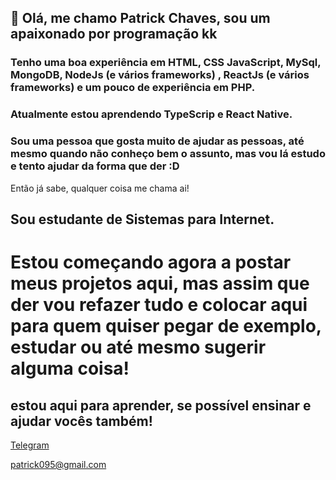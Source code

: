 ## 👋 Olá, me chamo Patrick Chaves, sou um apaixonado por programação kk

### Tenho uma boa experiência em HTML, CSS JavaScript, MySql, MongoDB, NodeJs (e vários frameworks) , ReactJs (e vários frameworks) e um pouco de experiência em PHP.

### Atualmente estou aprendendo TypeScrip e React Native.

### Sou uma pessoa que gosta muito de ajudar as pessoas, até mesmo quando não conheço bem o assunto, mas vou lá estudo e tento ajudar da forma que der :D
Então já sabe, qualquer coisa me chama ai!

## Sou estudante de Sistemas para Internet.

# Estou começando agora a postar meus projetos aqui, mas assim que der vou refazer tudo e colocar aqui para quem quiser pegar de exemplo, estudar ou até mesmo sugerir alguma coisa!

## estou aqui para aprender, se possível ensinar e ajudar vocês também!
[Telegram](https://t.me/patrick095)

[patrick095@gmail.com](mailto:patrick095@gmail.com)
